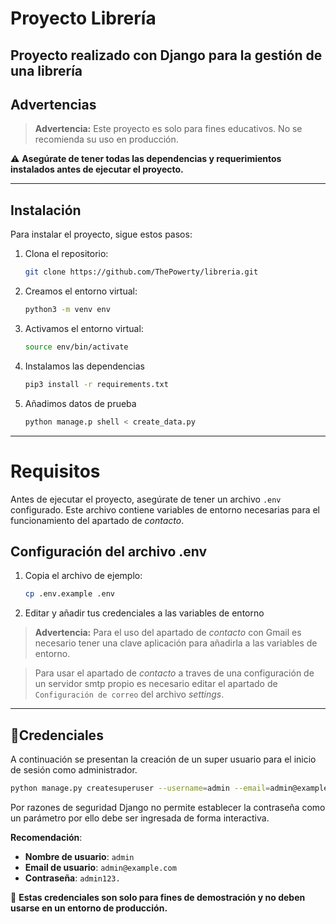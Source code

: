 # Proyecto Librería
## Proyecto realizado con Django para la gestión de una librería

## Advertencias

> **Advertencia:** Este proyecto es solo para fines educativos. No se recomienda su uso en producción.

⚠️ **Asegúrate de tener todas las dependencias y requerimientos instalados antes de ejecutar el proyecto.**

---
## Instalación

Para instalar el proyecto, sigue estos pasos:
1. Clona el repositorio:
    
    ```bash
    git clone https://github.com/ThePowerty/libreria.git
    ```

2. Creamos el entorno virtual:
    
    ```bash
    python3 -m venv env
    ```

3. Activamos el entorno virtual:
    
    ```bash
    source env/bin/activate
    ```

4. Instalamos las dependencias
    
    ```bash
    pip3 install -r requirements.txt
    ```

5. Añadimos datos de prueba
    ```bash
    python manage.p shell < create_data.py
    ```
---
# Requisitos

Antes de ejecutar el proyecto, asegúrate de tener un archivo `.env` configurado. Este archivo contiene variables de entorno necesarias para el funcionamiento del apartado de *contacto*.

## Configuración del archivo .env

1. Copia el archivo de ejemplo:
   
   ```bash
   cp .env.example .env
   ```

2. Editar y añadir tus credenciales a las variables de entorno

> **Advertencia:** Para el uso del apartado de *contacto* con Gmail es necesario tener una clave aplicación para añadirla a las variables de entorno.

> Para usar el apartado de *contacto* a traves de una configuración de un servidor smtp propio es necesario editar el apartado de `Configuración de correo` del archivo *settings*.
---
## 📝Credenciales

A continuación se presentan la creación de un super usuario para el inicio de sesión como administrador. 

```bash
python manage.py createsuperuser --username=admin --email=admin@example.com
```
Por razones de seguridad Django no permite establecer la contraseña como un parámetro por ello debe ser ingresada de forma interactiva.

**Recomendación**:
- **Nombre de usuario**: `admin`
- **Email de usuario**: `admin@example.com`
- **Contraseña**: `admin123.`

🚨 **Estas credenciales son solo para fines de demostración y no deben usarse en un entorno de producción.**